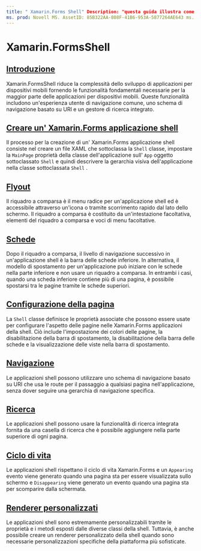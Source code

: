 ```yaml
---
title: " Xamarin.Forms Shell" Description: "questa guida illustra come usare Xamarin.Forms Shell, che riduce la complessità delle Xamarin.Forms applicazioni fornendo le funzionalità di base richieste dalla maggior parte delle applicazioni".
ms. prod: Novell MS. AssetID: 85B322AA-808F-41B6-953A-5877264AE643 ms. Technology: Novell-Forms Author: davidbritch ms. Author: dabritch ms. Date: 05/28/2019 no-loc: [ Xamarin.Forms , Xamarin.Essentials ]
---
```


# <a name="xamarinforms-shell"></a>Xamarin.FormsShell

## <a name="introduction"></a>[Introduzione](introduction.md)

Xamarin.FormsShell riduce la complessità dello sviluppo di applicazioni per dispositivi mobili fornendo le funzionalità fondamentali necessarie per la maggior parte delle applicazioni per dispositivi mobili. Queste funzionalità includono un'esperienza utente di navigazione comune, uno schema di navigazione basato su URI e un gestore di ricerca integrato.

## <a name="create-a-xamarinforms-shell-applicationcreatemd"></a>[Creare un' Xamarin.Forms applicazione shell](create.md)

Il processo per la creazione di un' Xamarin.Forms applicazione shell consiste nel creare un file XAML che sottoclassa la `Shell` classe, impostare la `MainPage` proprietà della classe dell'applicazione sull' `App` oggetto sottoclassato `Shell` e quindi descrivere la gerarchia visiva dell'applicazione nella classe sottoclassata `Shell` .

## <a name="flyout"></a>[Flyout](flyout.md)

Il riquadro a comparsa è il menu radice per un'applicazione shell ed è accessibile attraverso un'icona o tramite scorrimento rapido dal lato dello schermo. Il riquadro a comparsa è costituito da un'intestazione facoltativa, elementi del riquadro a comparsa e voci di menu facoltative.

## <a name="tabs"></a>[Schede](tabs.md)

Dopo il riquadro a comparsa, il livello di navigazione successivo in un'applicazione shell è la barra delle schede inferiore. In alternativa, il modello di spostamento per un'applicazione può iniziare con le schede nella parte inferiore e non usare un riquadro a comparsa. In entrambi i casi, quando una scheda inferiore contiene più di una pagina, è possibile spostarsi tra le pagine tramite le schede superiori.

## <a name="page-configuration"></a>[Configurazione della pagina](configuration.md)

La `Shell` classe definisce le proprietà associate che possono essere usate per configurare l'aspetto delle pagine nelle Xamarin.Forms applicazioni della shell. Ciò include l'impostazione dei colori delle pagine, la disabilitazione della barra di spostamento, la disabilitazione della barra delle schede e la visualizzazione delle viste nella barra di spostamento.

## <a name="navigation"></a>[Navigazione](navigation.md)

Le applicazioni shell possono utilizzare uno schema di navigazione basato su URI che usa le route per il passaggio a qualsiasi pagina nell'applicazione, senza dover seguire una gerarchia di navigazione specifica.

## <a name="search"></a>[Ricerca](search.md)

Le applicazioni shell possono usare la funzionalità di ricerca integrata fornita da una casella di ricerca che è possibile aggiungere nella parte superiore di ogni pagina.

## <a name="lifecycle"></a>[Ciclo di vita](lifecycle.md)

Le applicazioni shell rispettano il ciclo di vita Xamarin.Forms e un `Appearing` evento viene generato quando una pagina sta per essere visualizzata sullo schermo e `Disappearing` viene generato un evento quando una pagina sta per scomparire dalla schermata.

## <a name="custom-renderers"></a>[Renderer personalizzati](customrenderers.md)

Le applicazioni shell sono estremamente personalizzabili tramite le proprietà e i metodi esposti dalle diverse classi della shell. Tuttavia, è anche possibile creare un renderer personalizzato della shell quando sono necessarie personalizzazioni specifiche della piattaforma più sofisticate.
